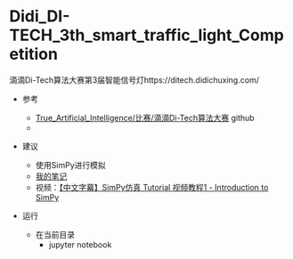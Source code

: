 # Didi_DI-TECH_3th_smart_traffic_light_Competition
滴滴Di-Tech算法大赛第3届智能信号灯https://ditech.didichuxing.com/


- 参考
    - [True_Artificial_Intelligence/比赛/滴滴Di-Tech算法大赛](https://github.com/makelove/True_Artificial_Intelligence/tree/master/%E6%AF%94%E8%B5%9B/%E6%BB%B4%E6%BB%B4Di-Tech%E7%AE%97%E6%B3%95%E5%A4%A7%E8%B5%9B) github
    - 
    
- 建议
    - 使用SimPy进行模拟
    - [我的笔记](https://github.com/makelove/True_Artificial_Intelligence/tree/master/Python/SimPy)
    - 视频：[【中文字幕】SimPy仿真 Tutorial 视频教程1 - Introduction to SimPy](https://www.bilibili.com/video/av17474579/)
    
- 运行
    - 在当前目录
        - jupyter notebook
        